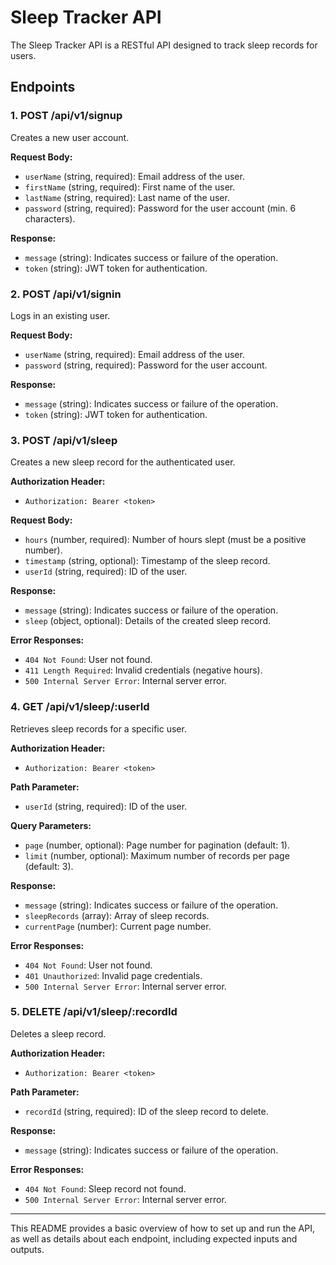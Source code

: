 # Sleep Tracker API

The Sleep Tracker API is a RESTful API designed to track sleep records for users.



## Endpoints

### 1. POST /api/v1/signup

Creates a new user account.

**Request Body:**

- `userName` (string, required): Email address of the user.
- `firstName` (string, required): First name of the user.
- `lastName` (string, required): Last name of the user.
- `password` (string, required): Password for the user account (min. 6 characters).

**Response:**

- `message` (string): Indicates success or failure of the operation.
- `token` (string): JWT token for authentication.

### 2. POST /api/v1/signin

Logs in an existing user.

**Request Body:**

- `userName` (string, required): Email address of the user.
- `password` (string, required): Password for the user account.

**Response:**

- `message` (string): Indicates success or failure of the operation.
- `token` (string): JWT token for authentication.

### 3. POST /api/v1/sleep

Creates a new sleep record for the authenticated user.

**Authorization Header:**

- `Authorization: Bearer <token>`

**Request Body:**

- `hours` (number, required): Number of hours slept (must be a positive number).
- `timestamp` (string, optional): Timestamp of the sleep record.
- `userId` (string, required): ID of the user.

**Response:**

- `message` (string): Indicates success or failure of the operation.
- `sleep` (object, optional): Details of the created sleep record.

**Error Responses:**

- `404 Not Found`: User not found.
- `411 Length Required`: Invalid credentials (negative hours).
- `500 Internal Server Error`: Internal server error.

### 4. GET /api/v1/sleep/:userId

Retrieves sleep records for a specific user.

**Authorization Header:**

- `Authorization: Bearer <token>`

**Path Parameter:**

- `userId` (string, required): ID of the user.

**Query Parameters:**

- `page` (number, optional): Page number for pagination (default: 1).
- `limit` (number, optional): Maximum number of records per page (default: 3).

**Response:**

- `message` (string): Indicates success or failure of the operation.
- `sleepRecords` (array): Array of sleep records.
- `currentPage` (number): Current page number.

**Error Responses:**

- `404 Not Found`: User not found.
- `401 Unauthorized`: Invalid page credentials.
- `500 Internal Server Error`: Internal server error.

### 5. DELETE /api/v1/sleep/:recordId

Deletes a sleep record.

**Authorization Header:**

- `Authorization: Bearer <token>`

**Path Parameter:**

- `recordId` (string, required): ID of the sleep record to delete.

**Response:**

- `message` (string): Indicates success or failure of the operation.

**Error Responses:**

- `404 Not Found`: Sleep record not found.
- `500 Internal Server Error`: Internal server error.

---

This README provides a basic overview of how to set up and run the API, as well as details about each endpoint, including expected inputs and outputs.
